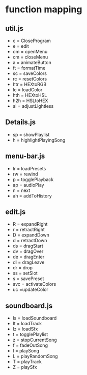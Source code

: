 # function mapping

## util.js

- c = CloseProgram
- e = edit
- om = openMenu
- cm = closeMenu
- a = animateButton
- ft = formatTime
- sc = saveColors
- rc = resetColors
- htr = HEXtoRGB
- lc = loadColor
- hth = HEXtoHSL
- h2h = HSLtoHEX
- al = adjustLightless

## Details.js

- sp = showPlaylist
- h = highlightPlayingSong

## menu-bar.js

- lr = loadPresets
- rw = rewind
- p = togglePlayback
- ap = audioPlay
- n = next
- ah = addToHistory

## edit.js

- R = expandRight
- r = retractRight
- D = expandDown
- d = retractDown
- ds = dragStart
- dv = dragOver
- de = dragEnter
- dl = dragLeave
- dr = drop
- ss = setSlot
- s = savePreset
- avc = activateColors
- uc =updateColor

## soundboard.js

- ls = loadSoundboard
- lt = loadTrack
- lz = loadSfx
- t = togglePlaylist
- z = stopCurrentSong
- f = fadeOutSong
- l = playSong
- L = playRandomSong
- T = playTrack
- Z = playSfx
